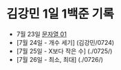 # 김강민 1일 1백준 기록

-   7월 23일 [문자열 01](https://github.com/KNU-HAEDAL/baekjoon-per-day/blob/main/%EA%B9%80%EA%B0%95%EB%AF%BC/0723/%EB%AC%B8%EC%9E%90%EC%99%80%20%EB%AC%B8%EC%9E%90%EC%97%B4.py)
-   [7월 24일 - 개수 세기] (김강민/0724)
-   [7월 25일 - X보다 작은 수] (./0725/)
-   [7월 26일 - 최소, 최대] (./0726/)
